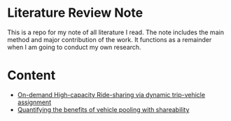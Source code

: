 Literature Review Note
======
This is a repo for my note of all literature I read. The note includes the main method and major contribution of the work. It functions as a remainder when I am going to conduct my own research.

Content
======
- [On-demand High-capacity Ride-sharing via dynamic trip-vehicle assignment](On-demand.md)
- [Quantifying the benefits of vehicle pooling with shareability](Quantifying-shareability.md)
